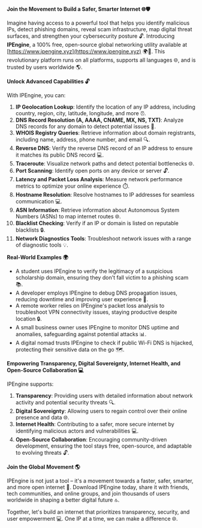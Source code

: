 **Join the Movement to Build a Safer, Smarter Internet 🌐🛡️**

Imagine having access to a powerful tool that helps you identify malicious IPs, detect phishing domains, reveal scam infrastructure, map digital threat surfaces, and strengthen your cybersecurity posture 🔓. Introducing **IPEngine**, a 100% free, open-source global networking utility available at [https://www.ipengine.xyz](https://www.ipengine.xyz) 🌍🚀. This revolutionary platform runs on all platforms, supports all languages 🌐, and is trusted by users worldwide 🌎.

**Unlock Advanced Capabilities 🔓**

With IPEngine, you can:

1.  **IP Geolocation Lookup**: Identify the location of any IP address, including country, region, city, latitude, longitude, and more ⏰.
2.  **DNS Record Resolution (A, AAAA, CNAME, MX, NS, TXT)**: Analyze DNS records for any domain to detect potential issues 📡.
3.  **WHOIS Registry Queries**: Retrieve information about domain registrants, including name, address, phone number, and email 🔍.
4.  **Reverse DNS**: Verify the reverse DNS record of an IP address to ensure it matches its public DNS record 💻.
5.  **Traceroute**: Visualize network paths and detect potential bottlenecks 🌐.
6.  **Port Scanning**: Identify open ports on any device or server 🔓.
7.  **Latency and Packet Loss Analysis**: Measure network performance metrics to optimize your online experience ⏱️.
8.  **Hostname Resolution**: Resolve hostnames to IP addresses for seamless communication 💻.
9.  **ASN Information**: Retrieve information about Autonomous System Numbers (ASNs) to map internet routes 🌐.
10. **Blacklist Checking**: Verify if an IP or domain is listed on reputable blacklists 🔒.
11. **Network Diagnostics Tools**: Troubleshoot network issues with a range of diagnostic tools 💡.

**Real-World Examples 🌍**

*   A student uses IPEngine to verify the legitimacy of a suspicious scholarship domain, ensuring they don't fall victim to a phishing scam 📚.
*   A developer employs IPEngine to debug DNS propagation issues, reducing downtime and improving user experience 🚀.
*   A remote worker relies on IPEngine's packet loss analysis to troubleshoot VPN connectivity issues, staying productive despite location 🔒.
*   A small business owner uses IPEngine to monitor DNS uptime and anomalies, safeguarding against potential attacks 📊.
*   A digital nomad trusts IPEngine to check if public Wi-Fi DNS is hijacked, protecting their sensitive data on the go 🗺️.

**Empowering Transparency, Digital Sovereignty, Internet Health, and Open-Source Collaboration 💻**

IPEngine supports:

1.  **Transparency**: Providing users with detailed information about network activity and potential security threats 🔍.
2.  **Digital Sovereignty**: Allowing users to regain control over their online presence and data 🌐.
3.  **Internet Health**: Contributing to a safer, more secure internet by identifying malicious actors and vulnerabilities 💻.
4.  **Open-Source Collaboration**: Encouraging community-driven development, ensuring the tool stays free, open-source, and adaptable to evolving threats 🔓.

**Join the Global Movement 🌎**

IPEngine is not just a tool – it's a movement towards a faster, safer, smarter, and more open internet 🚀. Download IPEngine today, share it with friends, tech communities, and online groups, and join thousands of users worldwide in shaping a better digital future 🔝.

Together, let's build an internet that prioritizes transparency, security, and user empowerment 💻. One IP at a time, we can make a difference 🌐.